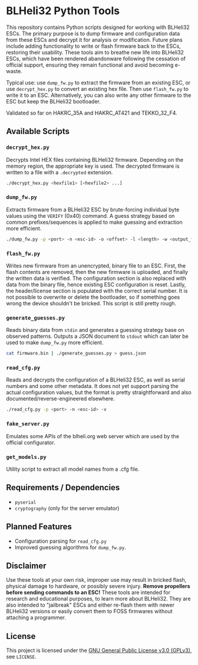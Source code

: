 # BLHeli32 Python Tools

This repository contains Python scripts designed for working with BLHeli32
ESCs. The primary purpose is to dump firmware and configuration data from these
ESCs and decrypt it for analysis or modification. Future plans include adding
functionality to write or flash firmware back to the ESCs, restoring their
usability. These tools aim to breathe new life into BLHeli32 ESCs, which have
been rendered abandonware following the cessation of official support, ensuring
they remain functional and avoid becoming e-waste.

Typical use: use `dump_fw.py` to extract the firmware from an existing ESC, or use
`decrypt_hex.py` to convert an existing hex file. Then use `flash_fw.py` to write it
to an ESC. Alternatively, you can also write any other firmware to the ESC but keep
the BLHeli32 bootloader.

Validated so far on HAKRC_35A and HAKRC_AT421 and TEKKO_32_F4.

## Available Scripts

### `decrypt_hex.py`
Decrypts Intel HEX files containing BLHeli32 firmware.
Depending on the memory region, the appropriate key is used.
The decrypted firmware is written to a file with a `.decrypted` extension.

```bash
./decrypt_hex.py <hexfile1> [<hexfile2> ...]
```

### `dump_fw.py`
Extracts firmware from a BLHeli32 ESC by brute-forcing individual byte values using the `VERIFY` (0x40) command.
A guess strategy based on common prefixes/sequences is applied to make guessing and extraction more efficient.
```bash
./dump_fw.py -p <port> -n <esc-id> -o <offset> -l <length> -w <output_file>
```


### `flash_fw.py`
Writes new firmware from an unencrypted, binary file to an ESC. First, the flash contents are removed, then
the new firmware is uploaded, and finally the written data is verified. The configuration section is also replaced
with data from the binary file, hence existing ESC configuration is reset. Lastly, the header/license section is
populated with the correct serial number. It is not possible to overwrite or delete the bootloader, so if something
goes wrong the device shouldn't be bricked. This script is still pretty rough.


### `generate_guesses.py`
Reads binary data from `stdin` and generates a guessing strategy base on observed patterns.
Outputs a JSON document to `stdout` which can later be used to make `dump_fw.py` more efficient.
```bash
cat firmware.bin | ./generate_guesses.py > guess.json
```

### `read_cfg.py`
Reads and decrypts the configuration of a BLHeli32 ESC, as well as serial numbers and some other metadata.
It does not yet support parsing the actual configuration values, but the format is pretty straightforward
and also documented/reverse-engineered elsewhere.
```bash
./read_cfg.py -p <port> -n <esc-id> -v
```


### `fake_server.py`
Emulates some APIs of the blheli.org web server which are used by the official configurator.


### `get_models.py`
Utility script to extract all model names from a .cfg file.


## Requirements / Dependencies
 * `pyserial`
 * `cryptography` (only for the server emulator)

## Planned Features
- Configuration parsing for `read_cfg.py`
- Improved guessing algorithms for `dump_fw.py`.

## Disclaimer
Use these tools at your own risk, improper use may result in bricked flash,
physical damage to hardware, or possibly severe injury. **Remove propellers
before sending commands to an ESC!** These tools are intended for research and
educational purposes, to learn more about BLHeli32. They are also intended to
"jailbreak" ESCs and either re-flash them with newer BLHeli32 versions or
easily convert them to FOSS firmwares without attaching a programmer.

## License
This project is licensed under the [GNU General Public License v3.0 (GPLv3)](https://www.gnu.org/licenses/gpl-3.0.html), see `LICENSE`. 
